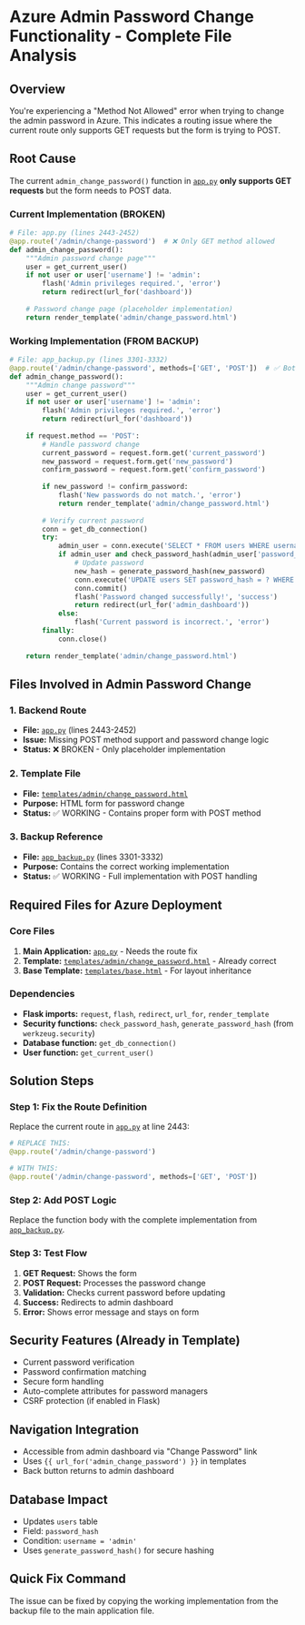 # Azure Admin Password Change Functionality - Complete File Analysis

## Overview
You're experiencing a "Method Not Allowed" error when trying to change the admin password in Azure. This indicates a routing issue where the current route only supports GET requests but the form is trying to POST.

## Root Cause
The current `admin_change_password()` function in [`app.py`](app.py) **only supports GET requests** but the form needs to POST data.

### Current Implementation (BROKEN)
```python
# File: app.py (lines 2443-2452)
@app.route('/admin/change-password')  # ❌ Only GET method allowed
def admin_change_password():
    """Admin password change page"""
    user = get_current_user()
    if not user or user['username'] != 'admin':
        flash('Admin privileges required.', 'error')
        return redirect(url_for('dashboard'))
    
    # Password change page (placeholder implementation)
    return render_template('admin/change_password.html')
```

### Working Implementation (FROM BACKUP)
```python
# File: app_backup.py (lines 3301-3332)
@app.route('/admin/change-password', methods=['GET', 'POST'])  # ✅ Both methods supported
def admin_change_password():
    """Admin change password"""
    user = get_current_user()
    if not user or user['username'] != 'admin':
        flash('Admin privileges required.', 'error')
        return redirect(url_for('dashboard'))
    
    if request.method == 'POST':
        # Handle password change
        current_password = request.form.get('current_password')
        new_password = request.form.get('new_password')
        confirm_password = request.form.get('confirm_password')
        
        if new_password != confirm_password:
            flash('New passwords do not match.', 'error')
            return render_template('admin/change_password.html')
        
        # Verify current password
        conn = get_db_connection()
        try:
            admin_user = conn.execute('SELECT * FROM users WHERE username = ?', ('admin',)).fetchone()
            if admin_user and check_password_hash(admin_user['password_hash'], current_password):
                # Update password
                new_hash = generate_password_hash(new_password)
                conn.execute('UPDATE users SET password_hash = ? WHERE username = ?', (new_hash, 'admin'))
                conn.commit()
                flash('Password changed successfully!', 'success')
                return redirect(url_for('admin_dashboard'))
            else:
                flash('Current password is incorrect.', 'error')
        finally:
            conn.close()
    
    return render_template('admin/change_password.html')
```

## Files Involved in Admin Password Change

### 1. Backend Route
- **File:** [`app.py`](app.py) (lines 2443-2452)
- **Issue:** Missing POST method support and password change logic
- **Status:** ❌ BROKEN - Only placeholder implementation

### 2. Template File
- **File:** [`templates/admin/change_password.html`](templates/admin/change_password.html)
- **Purpose:** HTML form for password change
- **Status:** ✅ WORKING - Contains proper form with POST method

### 3. Backup Reference
- **File:** [`app_backup.py`](app_backup.py) (lines 3301-3332)
- **Purpose:** Contains the correct working implementation
- **Status:** ✅ WORKING - Full implementation with POST handling

## Required Files for Azure Deployment

### Core Files
1. **Main Application:** [`app.py`](app.py) - Needs the route fix
2. **Template:** [`templates/admin/change_password.html`](templates/admin/change_password.html) - Already correct
3. **Base Template:** [`templates/base.html`](templates/base.html) - For layout inheritance

### Dependencies
- **Flask imports:** `request`, `flash`, `redirect`, `url_for`, `render_template`
- **Security functions:** `check_password_hash`, `generate_password_hash` (from `werkzeug.security`)
- **Database function:** `get_db_connection()`
- **User function:** `get_current_user()`

## Solution Steps

### Step 1: Fix the Route Definition
Replace the current route in [`app.py`](app.py) at line 2443:

```python
# REPLACE THIS:
@app.route('/admin/change-password')

# WITH THIS:
@app.route('/admin/change-password', methods=['GET', 'POST'])
```

### Step 2: Add POST Logic
Replace the function body with the complete implementation from [`app_backup.py`](app_backup.py).

### Step 3: Test Flow
1. **GET Request:** Shows the form
2. **POST Request:** Processes the password change
3. **Validation:** Checks current password before updating
4. **Success:** Redirects to admin dashboard
5. **Error:** Shows error message and stays on form

## Security Features (Already in Template)
- Current password verification
- Password confirmation matching
- Secure form handling
- Auto-complete attributes for password managers
- CSRF protection (if enabled in Flask)

## Navigation Integration
- Accessible from admin dashboard via "Change Password" link
- Uses `{{ url_for('admin_change_password') }}` in templates
- Back button returns to admin dashboard

## Database Impact
- Updates `users` table
- Field: `password_hash`
- Condition: `username = 'admin'`
- Uses `generate_password_hash()` for secure hashing

## Quick Fix Command
The issue can be fixed by copying the working implementation from the backup file to the main application file.
